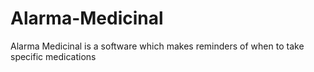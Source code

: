 # Alarma-Medicinal
Alarma Medicinal is a software which makes reminders of when to take specific medications
